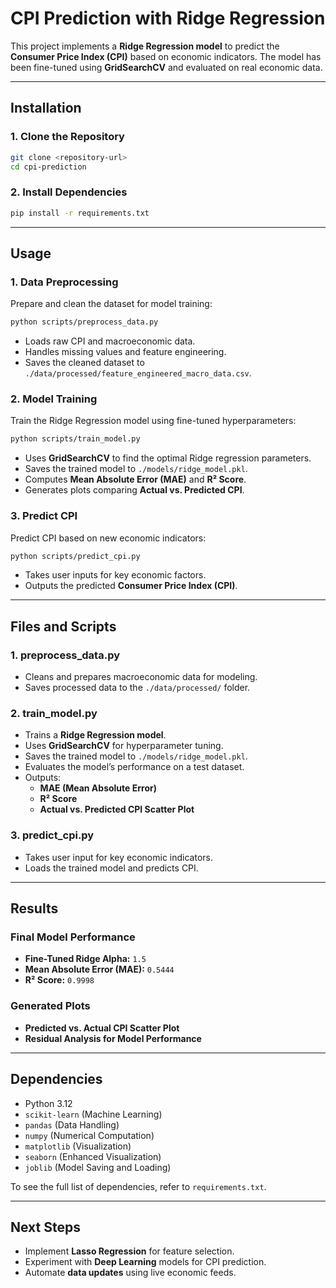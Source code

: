 # **CPI Prediction with Ridge Regression**

This project implements a **Ridge Regression model** to predict the **Consumer Price Index (CPI)** based on economic indicators. The model has been fine-tuned using **GridSearchCV** and evaluated on real economic data.

---

## **Installation**
### **1. Clone the Repository**
```bash
git clone <repository-url>
cd cpi-prediction
```

### **2. Install Dependencies**
```bash
pip install -r requirements.txt
```

---

## **Usage**
### **1. Data Preprocessing**
Prepare and clean the dataset for model training:
```bash
python scripts/preprocess_data.py
```
- Loads raw CPI and macroeconomic data.
- Handles missing values and feature engineering.
- Saves the cleaned dataset to `./data/processed/feature_engineered_macro_data.csv`.

### **2. Model Training**
Train the Ridge Regression model using fine-tuned hyperparameters:
```bash
python scripts/train_model.py
```
- Uses **GridSearchCV** to find the optimal Ridge regression parameters.
- Saves the trained model to `./models/ridge_model.pkl`.
- Computes **Mean Absolute Error (MAE)** and **R² Score**.
- Generates plots comparing **Actual vs. Predicted CPI**.

### **3. Predict CPI**
Predict CPI based on new economic indicators:
```bash
python scripts/predict_cpi.py
```
- Takes user inputs for key economic factors.
- Outputs the predicted **Consumer Price Index (CPI)**.

---

## **Files and Scripts**
### **1. preprocess_data.py**
- Cleans and prepares macroeconomic data for modeling.
- Saves processed data to the `./data/processed/` folder.

### **2. train_model.py**
- Trains a **Ridge Regression model**.
- Uses **GridSearchCV** for hyperparameter tuning.
- Saves the trained model to `./models/ridge_model.pkl`.
- Evaluates the model’s performance on a test dataset.
- Outputs:
  - **MAE (Mean Absolute Error)**
  - **R² Score**
  - **Actual vs. Predicted CPI Scatter Plot**

### **3. predict_cpi.py**
- Takes user input for key economic indicators.
- Loads the trained model and predicts CPI.

---

## **Results**
### **Final Model Performance**
- **Fine-Tuned Ridge Alpha:** `1.5`
- **Mean Absolute Error (MAE):** `0.5444`
- **R² Score:** `0.9998`

### **Generated Plots**
- **Predicted vs. Actual CPI Scatter Plot**
- **Residual Analysis for Model Performance**

---

## **Dependencies**
- Python 3.12
- `scikit-learn` (Machine Learning)
- `pandas` (Data Handling)
- `numpy` (Numerical Computation)
- `matplotlib` (Visualization)
- `seaborn` (Enhanced Visualization)
- `joblib` (Model Saving and Loading)

To see the full list of dependencies, refer to `requirements.txt`.

---

## **Next Steps**
- Implement **Lasso Regression** for feature selection.
- Experiment with **Deep Learning** models for CPI prediction.
- Automate **data updates** using live economic feeds.
